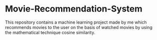 # Movie-Recommendation-System
This repository contains a machine learning project made by me which recommends movies to the user on the basis of watched movies by using the mathematical technique cosine similarity.
